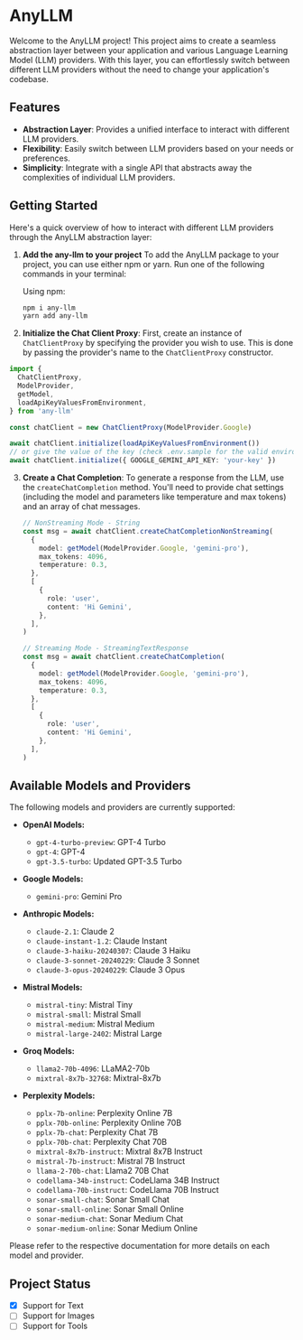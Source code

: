 # AnyLLM

Welcome to the AnyLLM project! This project aims to create a seamless abstraction layer between your application and various Language Learning Model (LLM) providers. With this layer, you can effortlessly switch between different LLM providers without the need to change your application's codebase.

## Features

- **Abstraction Layer**: Provides a unified interface to interact with different LLM providers.
- **Flexibility**: Easily switch between LLM providers based on your needs or preferences.
- **Simplicity**: Integrate with a single API that abstracts away the complexities of individual LLM providers.

## Getting Started

Here's a quick overview of how to interact with different LLM providers through the AnyLLM abstraction layer:

1. **Add the any-llm to your project**
To add the AnyLLM package to your project, you can use either npm or yarn. Run one of the following commands in your terminal:

    Using npm:
    ```bash
    npm i any-llm
    yarn add any-llm
    ```

2. **Initialize the Chat Client Proxy**:
   First, create an instance of `ChatClientProxy` by specifying the provider you wish to use. This is done by passing the provider's name to the `ChatClientProxy` constructor.

```typescript
import {
  ChatClientProxy,
  ModelProvider,
  getModel,
  loadApiKeyValuesFromEnvironment,
} from 'any-llm'

const chatClient = new ChatClientProxy(ModelProvider.Google)

await chatClient.initialize(loadApiKeyValuesFromEnvironment())
// or give the value of the key (check .env.sample for the valid environment keys)
await chatClient.initialize({ GOOGLE_GEMINI_API_KEY: 'your-key' })
```

3. **Create a Chat Completion**:
   To generate a response from the LLM, use the `createChatCompletion` method. You'll need to provide chat settings (including the model and parameters like temperature and max tokens) and an array of chat messages.

   ```typescript
   // NonStreaming Mode - String
   const msg = await chatClient.createChatCompletionNonStreaming(
     {
       model: getModel(ModelProvider.Google, 'gemini-pro'),
       max_tokens: 4096,
       temperature: 0.3,
     },
     [
       {
         role: 'user',
         content: 'Hi Gemini',
       },
     ],
   )

   // Streaming Mode - StreamingTextResponse
   const msg = await chatClient.createChatCompletion(
     {
       model: getModel(ModelProvider.Google, 'gemini-pro'),
       max_tokens: 4096,
       temperature: 0.3,
     },
     [
       {
         role: 'user',
         content: 'Hi Gemini',
       },
     ],
   )
   ```

## Available Models and Providers

The following models and providers are currently supported:

- **OpenAI Models:**
  - `gpt-4-turbo-preview`: GPT-4 Turbo
  - `gpt-4`: GPT-4
  - `gpt-3.5-turbo`: Updated GPT-3.5 Turbo

- **Google Models:**
  - `gemini-pro`: Gemini Pro

- **Anthropic Models:**
  - `claude-2.1`: Claude 2
  - `claude-instant-1.2`: Claude Instant
  - `claude-3-haiku-20240307`: Claude 3 Haiku
  - `claude-3-sonnet-20240229`: Claude 3 Sonnet
  - `claude-3-opus-20240229`: Claude 3 Opus

- **Mistral Models:**
  - `mistral-tiny`: Mistral Tiny
  - `mistral-small`: Mistral Small
  - `mistral-medium`: Mistral Medium
  - `mistral-large-2402`: Mistral Large

- **Groq Models:**
  - `llama2-70b-4096`: LLaMA2-70b
  - `mixtral-8x7b-32768`: Mixtral-8x7b

- **Perplexity Models:**
  - `pplx-7b-online`: Perplexity Online 7B
  - `pplx-70b-online`: Perplexity Online 70B
  - `pplx-7b-chat`: Perplexity Chat 7B
  - `pplx-70b-chat`: Perplexity Chat 70B
  - `mixtral-8x7b-instruct`: Mixtral 8x7B Instruct
  - `mistral-7b-instruct`: Mistral 7B Instruct
  - `llama-2-70b-chat`: Llama2 70B Chat
  - `codellama-34b-instruct`: CodeLlama 34B Instruct
  - `codellama-70b-instruct`: CodeLlama 70B Instruct
  - `sonar-small-chat`: Sonar Small Chat
  - `sonar-small-online`: Sonar Small Online
  - `sonar-medium-chat`: Sonar Medium Chat
  - `sonar-medium-online`: Sonar Medium Online

Please refer to the respective documentation for more details on each model and provider.

## Project Status

- [x] Support for Text
- [ ] Support for Images
- [ ] Support for Tools
